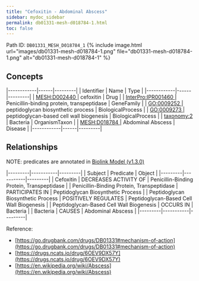 ```yaml
---
title: "Cefoxitin - Abdominal Abscess"
sidebar: mydoc_sidebar
permalink: db01331-mesh-d018784-1.html
toc: false 
---
```



Path ID: `DB01331_MESH_D018784_1`
{% include image.html url="images/db01331-mesh-d018784-1.png" file="db01331-mesh-d018784-1.png" alt="db01331-mesh-d018784-1" %}

## Concepts

|------------|------|---------|
| Identifier | Name | Type    |
|------------|------|---------|
| <a href="https://identifiers.org/MESH:D002440">MESH:D002440 </a> | cefoxitin | Drug |
| <a href="https://identifiers.org/InterPro:IPR001460">InterPro:IPR001460 </a> | Penicillin-binding protein, transpeptidase | GeneFamily |
| <a href="https://identifiers.org/GO:0009252">GO:0009252 </a> | peptidoglycan biosynthetic process | BiologicalProcess |
| <a href="https://identifiers.org/GO:0009273">GO:0009273 </a> | peptidoglycan-based cell wall biogenesis | BiologicalProcess |
| <a href="https://identifiers.org/taxonomy:2">taxonomy:2 </a> | Bacteria | OrganismTaxon |
| <a href="https://identifiers.org/MESH:D018784">MESH:D018784 </a> | Abdominal Abscess | Disease |
|------------|------|---------|

## Relationships


NOTE: predicates are annotated in <a href="https://github.com/biolink/biolink-model/releases/tag/v1.3.0">Biolink Model (v1.3.0)</a>

|---------|-----------|---------|
| Subject | Predicate | Object  |
|---------|-----------|---------|
| Cefoxitin | DECREASES ACTIVITY OF | Penicillin-Binding Protein, Transpeptidase |
| Penicillin-Binding Protein, Transpeptidase | PARTICIPATES IN | Peptidoglycan Biosynthetic Process |
| Peptidoglycan Biosynthetic Process | POSITIVELY REGULATES | Peptidoglycan-Based Cell Wall Biogenesis |
| Peptidoglycan-Based Cell Wall Biogenesis | OCCURS IN | Bacteria |
| Bacteria | CAUSES | Abdominal Abscess |
|---------|-----------|---------|

Reference: 
  - [https://go.drugbank.com/drugs/DB01331#mechanism-of-action](https://go.drugbank.com/drugs/DB01331#mechanism-of-action)
  - [https://drugs.ncats.io/drug/6OEV9DX57Y](https://drugs.ncats.io/drug/6OEV9DX57Y)
  - [https://en.wikipedia.org/wiki/Abscess](https://en.wikipedia.org/wiki/Abscess)
